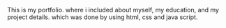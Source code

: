 This is my portfolio. where i included about myself, my education, and my project details.
which was done by using html, css and java script.
